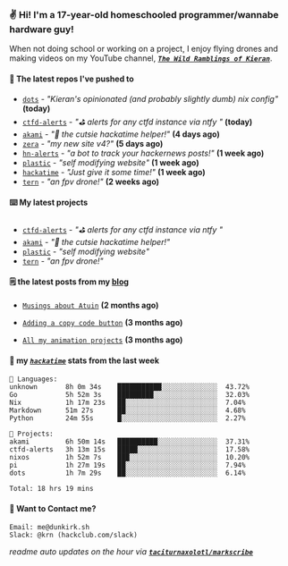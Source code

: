 ### ✌️ Hi! I'm a 17-year-old homeschooled programmer/wannabe hardware guy!

When not doing school or working on a project, I enjoy flying drones and making videos on my YouTube channel, [**_`The Wild Ramblings of Kieran`_**](https://youtube.com/@kieran.rambles).

#### 👷 The latest repos I've pushed to

- [`dots`](https://github.com/taciturnaxolotl/dots) - _"Kieran's opinionated (and probably slightly dumb) nix config"_ **(today)**
- [`ctfd-alerts`](https://github.com/taciturnaxolotl/ctfd-alerts) - _"⛳ alerts for any ctfd instance via ntfy "_ **(today)**
- [`akami`](https://github.com/taciturnaxolotl/akami) - _"🌷 the cutsie hackatime helper!"_ **(4 days ago)**
- [`zera`](https://github.com/taciturnaxolotl/zera) - _"my new site v4?"_ **(5 days ago)**
- [`hn-alerts`](https://github.com/taciturnaxolotl/hn-alerts) - _"a bot to track your hackernews posts!"_ **(1 week ago)**
- [`plastic`](https://github.com/taciturnaxolotl/plastic) - _"self modifying website"_ **(1 week ago)**
- [`hackatime`](https://github.com/hackclub/hackatime) - _"Just give it some time!"_ **(1 week ago)**
- [`tern`](https://github.com/taciturnaxolotl/tern) - _"an fpv drone!"_ **(2 weeks ago)**

#### ⌨️ My latest projects

- [`ctfd-alerts`](https://github.com/taciturnaxolotl/ctfd-alerts) - _"⛳ alerts for any ctfd instance via ntfy "_
- [`akami`](https://github.com/taciturnaxolotl/akami) - _"🌷 the cutsie hackatime helper!"_
- [`plastic`](https://github.com/taciturnaxolotl/plastic) - _"self modifying website"_
- [`tern`](https://github.com/taciturnaxolotl/tern) - _"an fpv drone!"_

#### 🗒️ the latest posts from my [blog](https://dunkirk.sh)

- [`Musings about Atuin`](https://dunkirk.sh/blog/atuin/) **(2 months ago)**

- [`Adding a copy code button`](https://dunkirk.sh/blog/adding-a-copy-button/) **(3 months ago)**

- [`All my animation projects`](https://dunkirk.sh/blog/my-animations/) **(3 months ago)**



#### 📡 my [_`hackatime`_](https://waka.hackclub.com) stats from the last week

```text
💾 Languages:
unknown       8h 0m 34s    ███████████░░░░░░░░░░░░░░  43.72%
Go            5h 52m 3s    █████████░░░░░░░░░░░░░░░░  32.03%
Nix           1h 17m 23s   ██░░░░░░░░░░░░░░░░░░░░░░░  7.04%
Markdown      51m 27s      ██░░░░░░░░░░░░░░░░░░░░░░░  4.68%
Python        24m 55s      █░░░░░░░░░░░░░░░░░░░░░░░░  2.27%

💼 Projects:
akami         6h 50m 14s   ██████████░░░░░░░░░░░░░░░  37.31%
ctfd-alerts   3h 13m 15s   █████░░░░░░░░░░░░░░░░░░░░  17.58%
nixos         1h 52m 7s    ███░░░░░░░░░░░░░░░░░░░░░░  10.20%
pi            1h 27m 19s   ██░░░░░░░░░░░░░░░░░░░░░░░  7.94%
dots          1h 7m 29s    ██░░░░░░░░░░░░░░░░░░░░░░░  6.14%

Total: 18 hrs 19 mins
```

#### 📮 Want to Contact me?

```text
Email: me@dunkirk.sh
Slack: @krn (hackclub.com/slack)
```

_readme auto updates on the hour via [**`taciturnaxolotl/markscribe`**](https://github.com/taciturnaxolotl/markscribe)_
